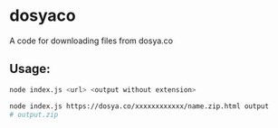# dosyaco
A code for downloading files from dosya.co

## Usage:
```sh
node index.js <url> <output without extension>
```
```sh
node index.js https://dosya.co/xxxxxxxxxxxx/name.zip.html output
# output.zip
```
